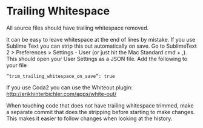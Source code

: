 # Trailing Whitespace

All source files should have trailing whitespace removed.

It can be easy to leave whitespace at the end of lines by mistake. If you use Sublime Text you can strip this out automatically on save. Go to SublimeText 2 > Preferences > Settings - User (or just hit the Mac Standard cmd + ,). This should open your User Settings as a JSON file. Add the following to your file

```
“trim_trailing_whitespace_on_save”: true
```

If you use Coda2 you can use the Whiteout plugin: http://erikhinterbichler.com/apps/white-out/

When touching code that does not have trailing whitespace trimmed, make a separate commit that does the stripping before starting to make changes. This makes it easier to follow changes when looking at the history.
